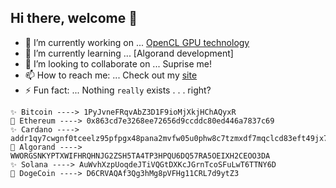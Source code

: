 
 ## Hi there, welcome 👋


- 🔭 I’m currently working on ... [OpenCL GPU technology](https://github.com/alienflip/Project-Sekhmet)
- 🌱 I’m currently learning ... [Algorand development]
- 👯 I’m looking to collaborate on ... Suprise me!
- 📫 How to reach me: ... Check out my [site](https://yeetbucks.com)
- ⚡ Fun fact: ... Nothing `really` exists . . . right?

```
✨ Bitcoin ----> 1PyJvneFRqvAbZ3D1F9ioMjXkjHChAQyxR
🍄 Ethereum ----> 0x863cd7e3268ee72656d9ccddc80ed446a7837c69
✨ Cardano ----> addr1qy7cwgnf0tceelz95pfpgx48pana2mvfw05u0phw8c7tzmxdf7mqclcd83eft49jx7d2s46awv8kxcgunjahguvff4ksehygfm
🍄 Algorand ----> WWORGSNKYPTXWIFHRQHNJG2ZSH5TA4TP3HPQU6DQ57RA5OEIXH2CEOO3DA
✨ Solana ----> AuWvhXzpUoqdeJTiVQGtDXKcJGrnTcoSFuLwT6TTNY6D
🍄 DogeCoin ----> D6CRVAQAf3Qg3hMg8pVFHg11CRL7d9ytZ3
```
